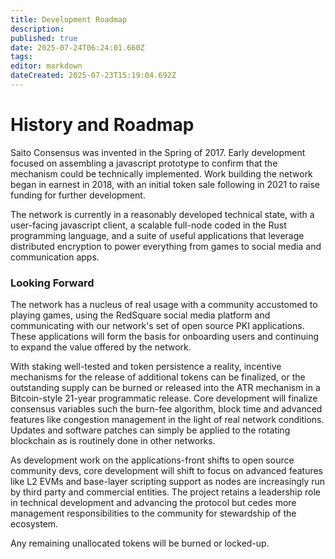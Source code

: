 ```yaml
---
title: Development Roadmap
description: 
published: true
date: 2025-07-24T06:24:01.660Z
tags: 
editor: markdown
dateCreated: 2025-07-23T15:19:04.692Z
---
```


# History and Roadmap

Saito Consensus was invented in the Spring of 2017. Early development focused on assembling a javascript prototype to confirm that the mechanism could be technically implemented. Work building the network began in earnest in 2018, with an initial token sale following in 2021 to raise funding for further development.

The network is currently in a reasonably developed technical state, with a user-facing javascript client, a scalable full-node coded in the Rust programming language, and a suite of useful applications that leverage distributed encryption to power everything from games to social media and communication apps.


### Looking Forward

The network has a nucleus of real usage with a community accustomed to playing games, using the RedSquare social media platform and communicating with our network's set of open source PKI applications. These applications will form the basis for onboarding users and continuing to expand the value offered by the network.

With staking well-tested and token persistence a reality, incentive mechanisms for the release of additional tokens can be finalized, or the outstanding supply can be burned or released into the ATR mechanism in a Bitcoin-style 21-year programmatic release. Core development will finalize consensus variables such the burn-fee algorithm, block time and advanced features like congestion management in the light of real network conditions. Updates and software patches can simply be applied to the rotating blockchain as is routinely done in other networks.

As development work on the applications-front shifts to open source community devs, core development will shift to focus on advanced features like L2 EVMs and base-layer scripting support as nodes are increasingly run by third party and commercial entities. The project retains a leadership role in technical development and advancing the protocol but cedes more management responsibilities to the community for stewardship of the ecosystem.

Any remaining unallocated tokens will be burned or locked-up.
